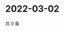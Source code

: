 # 2022-03-02

共 0 条

<!-- BEGIN WEIBO -->
<!-- 最后更新时间 Wed Mar 02 2022 05:18:34 GMT+0800 (China Standard Time) -->

<!-- END WEIBO -->
